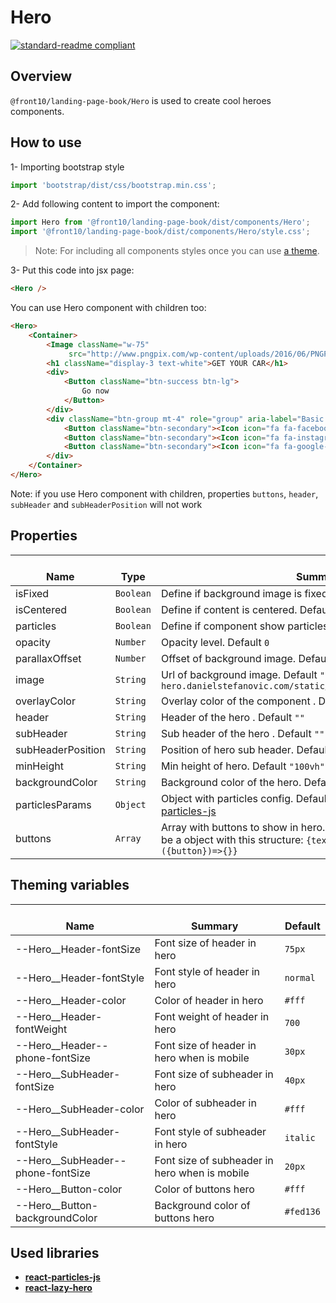 # Hero

[![standard-readme compliant](https://img.shields.io/badge/standard--readme-OK-green.svg?style=flat-square)](https://github.com/RichardLitt/standard-readme)

## Overview

`@front10/landing-page-book/Hero` is used to create cool heroes components.

## How to use

1- Importing bootstrap style

```js
import 'bootstrap/dist/css/bootstrap.min.css';
```

2- Add following content to import the component:

```js
import Hero from '@front10/landing-page-book/dist/components/Hero';
import '@front10/landing-page-book/dist/components/Hero/style.css';
```

> Note: For including all components styles once you can use [a theme](https://github.com/front10/landing-page-book/wiki/Theming).

3- Put this code into jsx page:

```html
<Hero />
```

You can use Hero component with children too:

```html
<Hero>
    <Container>
        <Image className="w-75"
             src="http://www.pngpix.com/wp-content/uploads/2016/06/PNGPIX-COM-Aston-Martin-White-Car-PNG-Image.png"/>
        <h1 className="display-3 text-white">GET YOUR CAR</h1>
        <div>
            <Button className="btn-success btn-lg">
                Go now
            </Button>
        </div>
        <div className="btn-group mt-4" role="group" aria-label="Basic example">
            <Button className="btn-secondary"><Icon icon="fa fa-facebook"/></Button>
            <Button className="btn-secondary"><Icon icon="fa fa-instagram"/></Button>
            <Button className="btn-secondary"><Icon icon="fa fa-google-plus"/></Button>
        </div>
    </Container>
</Hero>
```

Note: if you use Hero component with children, properties `buttons`, `header`, `subHeader` and `subHeaderPosition` will not work

## Properties

| </br>Name         | </br>Type | </br>Summary                                                                                                                                           |
| ----------------- | --------- | ------------------------------------------------------------------------------------------------------------------------------------------------------ |
| isFixed           | `Boolean` | Define if background image is fixed. Default `true`                                                                                                    |
| isCentered        | `Boolean` | Define if content is centered. Default `true`                                                                                                          |
| particles         | `Boolean` | Define if component show particles animations. Default `true`                                                                                          |
| opacity           | `Number`  | Opacity level. Default `0`                                                                                                                             |
| parallaxOffset    | `Number`  | Offset of background image. Default `0`                                                                                                                |
| image             | `String`  | Url of background image. Default `"http://react-lazy-hero.danielstefanovic.com/static/media/mountains.b364f460.jpg"`                                   |
| overlayColor      | `String`  | Overlay color of the component . Default `#fff`                                                                                                        |
| header            | `String`  | Header of the hero . Default `""`                                                                                                                      |
| subHeader         | `String`  | Sub header of the hero . Default `""`                                                                                                                  |
| subHeaderPosition | `String`  | Position of hero sub header. Default `"bottom"`, can be `"top"`                                                                                        |
| minHeight         | `String`  | Min height of hero. Default `"100vh"`                                                                                                                  |
| backgroundColor   | `String`  | Background color of the hero. Default `"transparent"`                                                                                                  |
| particlesParams   | `Object`  | Object with particles config. Default `{}`, yow can see [react-particles-js](https://www.npmjs.com/package/react-particles-js)                         |
| buttons           | `Array`   | Array with buttons to show in hero. Default `[]`, each element must be a object with this structure: `{text: "TELL ME MORE", onClick: ({button})=>{}}` |

## Theming variables

| </br>Name                           | </br>Summary                                  | </br>Default |
| ----------------------------------- | --------------------------------------------- | ------------ |
| --Hero\_\_Header-fontSize           | Font size of header in hero                   | `75px`       |
| --Hero\_\_Header-fontStyle          | Font style of header in hero                  | `normal`     |
| --Hero\_\_Header-color              | Color of header in hero                       | `#fff`       |
| --Hero\_\_Header-fontWeight         | Font weight of header in hero                 | `700`        |
| --Hero\_\_Header--phone-fontSize    | Font size of header in hero when is mobile    | `30px`       |
| --Hero\_\_SubHeader-fontSize        | Font size of subheader in hero                | `40px`       |
| --Hero\_\_SubHeader-color           | Color of subheader in hero                    | `#fff`       |
| --Hero\_\_SubHeader-fontStyle       | Font style of subheader in hero               | `italic`     |
| --Hero\_\_SubHeader--phone-fontSize | Font size of subheader in hero when is mobile | `20px`       |
| --Hero\_\_Button-color              | Color of buttons hero                         | `#fff`       |
| --Hero\_\_Button-backgroundColor    | Background color of buttons hero              | `#fed136`    |

## Used libraries

- [**react-particles-js**](https://www.npmjs.com/package/react-particles-js)
- [**react-lazy-hero**](http://react-lazy-hero.danielstefanovic.com/)
